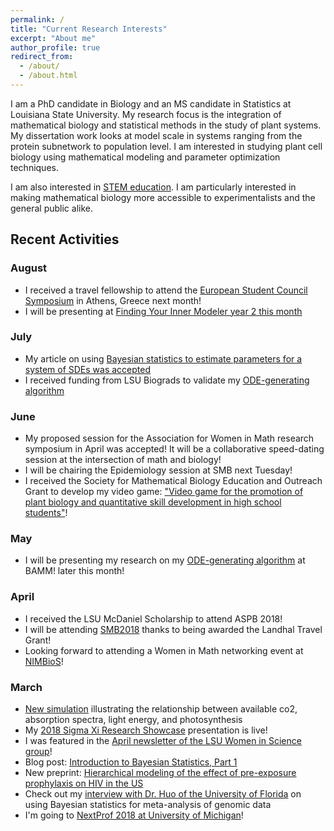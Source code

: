 ```yaml
---
permalink: /
title: "Current Research Interests"
excerpt: "About me"
author_profile: true
redirect_from: 
  - /about/
  - /about.html
---
```

I am a PhD candidate in Biology and an MS candidate in Statistics at Louisiana State University. My research focus is the integration of mathematical biology and statistical methods in the study of plant systems. My dissertation work looks at model scale in systems ranging from the protein subnetwork to population level. I am interested in studying plant cell biology using mathematical modeling and parameter optimization techniques. 

I am also interested in [STEM education](https://rdale1.github.io/teaching/). I am particularly interested in making mathematical biology more accessible to experimentalists and the general public alike.




## Recent Activities ##
### August ###
* I received a travel fellowship to attend the [European Student Council Symposium](http://escs.iscbsc.org/) in Athens, Greece next month! 
* I will be presenting at [Finding Your Inner Modeler year 2 this month](https://pages.wustl.edu/haswell/finding-your-inner-modeler/fyim-ii)

### July ###
* My article on using [Bayesian statistics to estimate parameters for a system of SDEs was accepted](https://doi.org/10.1371/journal.pone.0200126) 
* I received funding from LSU Biograds to validate my [ODE-generating algorithm](https://scholarscompass.vcu.edu/bamm/2018/thursday/26)

### June ###
* My proposed session for the Association for Women in Math research symposium in April was accepted! It will be a collaborative speed-dating session at the intersection of math and biology!
* I will be chairing the Epidemiology session at SMB next Tuesday! 
* I received the Society for Mathematical Biology Education and Outreach Grant to develop my video game: ["Video game for the promotion of plant biology and quantitative skill development in high school students"](https://youtu.be/FfuvwlxjfYs)! 

### May ###
* I will be presenting my research on my [ODE-generating algorithm](https://scholarscompass.vcu.edu/bamm/2018/thursday/26) at BAMM! later this month! 

### April ###
* I received the LSU McDaniel Scholarship to attend ASPB 2018! 
* I will be attending [SMB2018](https://www.smb2018.org/) thanks to being awarded the Landhal Travel Grant! 
* Looking forward to attending a Women in Math networking event at [NIMBioS](http://www.nimbios.org/tutorials/TT_SpatialData)! 

### March ###
* [New simulation](https://rdale1.shinyapps.io/wischu_biol2018/ ) illustrating the relationship between available co2, absorption spectra, light energy, and photosynthesis
* My [2018 Sigma Xi Research Showcase](https://rdaleresearch.tumblr.com/) presentation is live! 
* I was featured in the [April newsletter of the LSU Women in Science group](rdale1.github.io/publications/2018AprilNewsletter.pdf)! 
* Blog post: [Introduction to Bayesian Statistics, Part 1](https://iambecomecomputational.wordpress.com/2018/03/30/introduction-to-bayesian-statistics-part-1/)
* New preprint: [Hierarchical modeling of the effect of pre-exposure prophylaxis on HIV in the US](https://www.biorxiv.org/content/early/2018/03/22/285940)
* Check out my [interview with Dr. Huo of the University of Florida](https://community.plantae.org/article/4938546103625713555/interview-bayesian-statistics-for-meta-analysis-of-genomic-data) on using Bayesian statistics for meta-analysis of genomic data
* I'm going to [NextProf 2018 at University of Michigan](https://sites.lsa.umich.edu/nextprof-science/about-nextprof/)!
